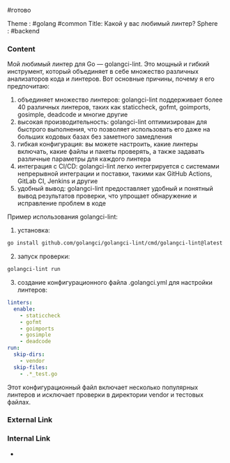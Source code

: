 #готово 

Theme : #golang #common 
Title: Какой у вас любимый линтер?
Sphere : #backend

### Content

Мой любимый линтер для Go — golangci-lint. Это мощный и гибкий инструмент, который объединяет в себе множество различных анализаторов кода и линтеров. Вот основные причины, почему я его предпочитаю:

1. объединяет множество линтеров: golangci-lint поддерживает более 40 различных линтеров, таких как staticcheck, gofmt, goimports, gosimple, deadcode и многие другие
2. высокая производительность: golangci-lint оптимизирован для быстрого выполнения, что позволяет использовать его даже на больших кодовых базах без заметного замедления
3. гибкая конфигурация: вы можете настроить, какие линтеры включать, какие файлы и пакеты проверять, а также задавать различные параметры для каждого линтера
4. интеграция с CI/CD: golangci-lint легко интегрируется с системами непрерывной интеграции и поставки, такими как GitHub Actions, GitLab CI, Jenkins и другие
5. удобный вывод: golangci-lint предоставляет удобный и понятный вывод результатов проверки, что упрощает обнаружение и исправление проблем в коде

Пример использования golangci-lint:

1. установка:

```bash
go install github.com/golangci/golangci-lint/cmd/golangci-lint@latest
```

2. запуск проверки:

```bash
golangci-lint run
```

3. создание конфигурационного файла .golangci.yml для настройки линтеров:

```yaml
linters:
  enable:
    - staticcheck
    - gofmt
    - goimports
    - gosimple
    - deadcode
run:
  skip-dirs:
    - vendor
  skip-files:
    - .*_test.go
```

Этот конфигурационный файл включает несколько популярных линтеров и исключает проверки в директории vendor и тестовых файлах.

### External Link



### Internal Link

- 